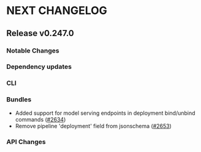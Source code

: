 # NEXT CHANGELOG

## Release v0.247.0

### Notable Changes

### Dependency updates

### CLI

### Bundles
* Added support for model serving endpoints in deployment bind/unbind commands ([#2634](https://github.com/databricks/cli/pull/2634))
* Remove pipeline 'deployment' field from jsonschema ([#2653](https://github.com/databricks/cli/pull/2653))

### API Changes
